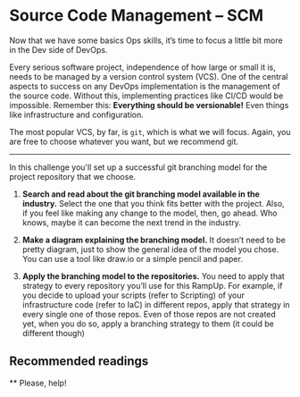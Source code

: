 # Source Code Management – SCM

 
Now that we have some basics Ops skills, it’s time to focus a little bit more in the Dev side of DevOps.  

 Every serious software project, independence of how large or small it is, needs to be managed by a version control system (VCS).  One of the central aspects to success on any DevOps implementation is the management of the source code. Without this, implementing practices like CI/CD would be impossible. Remember this: **Everything should be versionable!** Even things like infrastructure and configuration.  

The most popular VCS, by far, is `git`, which is what we will focus. Again, you are free to choose whatever you want, but we recommend git. 

---

In this challenge you'll set up a successful git branching model for the project repository that we choose.  

1. **Search and read about the git branching model available in the industry.** Select the one that you think fits better with the project. Also, if you feel like making any change to the model, then, go ahead. Who knows, maybe it can become the next trend in the industry.  

2. **Make a diagram explaining the branching model.** It doesn’t need to be pretty diagram, just to show the general idea of the model you chose. You can use a tool like draw.io or a simple pencil and paper. 

3. **Apply the branching model to the repositories.** You need to apply that strategy to every repository you’ll use for this RampUp. For example, if you decide to upload your scripts (refer to Scripting) of your infrastructure code (refer to IaC) in different repos, apply that strategy in every single one of those repos. Even of those repos are not created yet, when you do so, apply a branching strategy to them (it could be different though) 

 ## Recommended readings

** Please, help!
